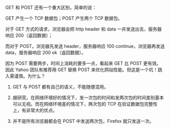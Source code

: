 GET 和 POST 还有一个重大区别，简单的说：

GET 产生一个 TCP 数据包；POST 产生两个 TCP 数据包。

对于 GET 方式的请求，浏览器会把 http header 和 data 一并发送出去，服务器响应 200（返回数据）；

而对于 POST，浏览器先发送 header，服务器响应 100 continue，浏览器再发送 data，服务器响应 200 ok（返回数据）。

因为 POST 需要两步，时间上消耗的要多一点，看起来 GET 比 POST 更有效。因此 Yahoo 团队有推荐用 GET 替换 POST 来优化网站性能。但这是一个坑！跳入需谨慎。为什么？

1. GET 与 POST 都有自己的语义，不能随便混用。

2. 据研究，在网络环境好的情况下，发一次包的时间和发两次包的时间差别基本可以无视。而在网络环境差的情况下，两次包的 TCP 在验证数据包完整性上，有非常大的优点。

3. 并不是所有浏览器都会在 POST 中发送两次包，Firefox 就只发送一次。
